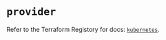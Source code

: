 # `provider`

Refer to the Terraform Registory for docs: [`kubernetes`](https://registry.terraform.io/providers/hashicorp/kubernetes/2.24.0/docs).
